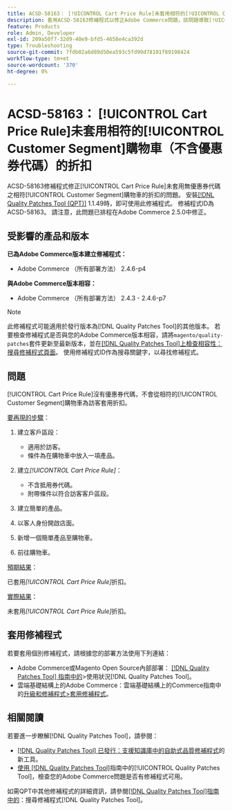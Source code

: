 ```yaml
---
title: ACSD-58163： [!UICONTROL Cart Price Rule]未套用相符的[!UICONTROL Customer Segment]購物車（不含優惠券代碼）的折扣
description: 套用ACSD-58163修補程式以修正Adobe Commerce問題，該問題導致[!UICONTROL Cart Price Rule]無法從無優惠券代碼的相符購物車中為訪客套用折扣。[!UICONTROL Customer Segment]
feature: Products
role: Admin, Developer
exl-id: 209a50f7-32d9-40e9-bfd5-4658e4ca392d
type: Troubleshooting
source-git-commit: 7fdb02a6d89d50ea593c5fd99d78101f89198424
workflow-type: tm+mt
source-wordcount: '370'
ht-degree: 0%

---
```


# ACSD-58163： [!UICONTROL Cart Price Rule]未套用相符的[!UICONTROL Customer Segment]購物車（不含優惠券代碼）的折扣

ACSD-58163修補程式修正[!UICONTROL Cart Price Rule]未套用無優惠券代碼之相符[!UICONTROL Customer Segment]購物車的折扣的問題。 安裝[[!DNL Quality Patches Tool (QPT)]](https://experienceleague.adobe.com/en/docs/commerce-operations/tools/quality-patches-tool/quality-patches-tool-to-self-serve-quality-patches) 1.1.49時，即可使用此修補程式。 修補程式ID為ACSD-58163。 請注意，此問題已排程在Adobe Commerce 2.5.0中修正。

## 受影響的產品和版本

**已為Adobe Commerce版本建立修補程式：**

* Adobe Commerce （所有部署方法） 2.4.6-p4

**與Adobe Commerce版本相容：**

* Adobe Commerce （所有部署方法） 2.4.3 - 2.4.6-p7

>[!NOTE]
>
>此修補程式可能適用於發行版本為[!DNL Quality Patches Tool]的其他版本。 若要檢查修補程式是否與您的Adobe Commerce版本相容，請將`magento/quality-patches`套件更新至最新版本，並在[[!DNL Quality Patches Tool]上檢查相容性：搜尋修補程式頁面](https://experienceleague.adobe.com/tools/commerce-quality-patches/index.html)。 使用修補程式ID作為搜尋關鍵字，以尋找修補程式。

## 問題

[!UICONTROL Cart Price Rule]沒有優惠券代碼，不會從相符的[!UICONTROL Customer Segment]購物車為訪客套用折扣。

<u>要再現的步驟</u>：

1. 建立客戶區段：
   * 適用於訪客。
   * 條件為在購物車中放入一項產品。

1. 建立&#x200B;*[!UICONTROL Cart Price Rule]*：
   * 不含抵用券代碼。
   * 附帶條件以符合訪客客戶區段。

1. 建立簡單的產品。
1. 以客人身份開啟店面。
1. 新增一個簡單產品至購物車。
1. 前往購物車。

<u>預期結果</u>：

已套用&#x200B;*[!UICONTROL Cart Price Rule]*&#x200B;折扣。

<u>實際結果</u>：

未套用&#x200B;*[!UICONTROL Cart Price Rule]*&#x200B;折扣。

## 套用修補程式

若要套用個別修補程式，請根據您的部署方法使用下列連結：

* Adobe Commerce或Magento Open Source內部部署： [[!DNL Quality Patches Tool] 指南中的](/help/tools/quality-patches-tool/usage.md)>使用狀況[!DNL Quality Patches Tool]。
* 雲端基礎結構上的Adobe Commerce：雲端基礎結構上的Commerce指南中的[升級和修補程式>套用修補程式](https://experienceleague.adobe.com/docs/commerce-cloud-service/user-guide/develop/upgrade/apply-patches.html)。

## 相關閱讀

若要進一步瞭解[!DNL Quality Patches Tool]，請參閱：

* [[!DNL Quality Patches Tool] 已發行：支援知識庫中的自助式品質修補程式](https://experienceleague.adobe.com/en/docs/commerce-operations/tools/quality-patches-tool/quality-patches-tool-to-self-serve-quality-patches)的新工具。
* [使用 [!DNL Quality Patches Tool]](/help/tools/quality-patches-tool/patches-available-in-qpt/check-patch-for-magento-issue-with-magento-quality-patches.md)指南中的[!UICONTROL Quality Patches Tool]，檢查您的Adobe Commerce問題是否有修補程式可用。


如需QPT中其他修補程式的詳細資訊，請參閱[[!DNL Quality Patches Tool]指南中的](https://experienceleague.adobe.com/tools/commerce-quality-patches/index.html)：搜尋修補程式[!DNL Quality Patches Tool]。
